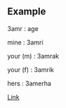 ## Example

3amr : age

mine : 3amri

your (m) : 3amrak

your (f) : 3amrik

hers : 3amerha

[Link](/anotherpage.md)
